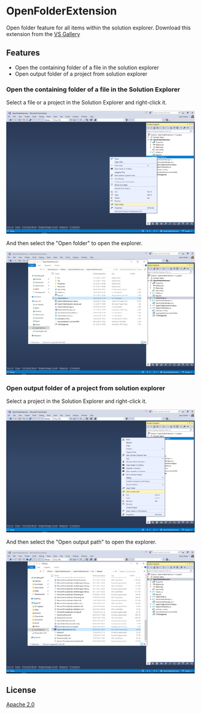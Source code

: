 # OpenFolderExtension

Open folder feature for all items within the solution explorer.
Download this extension from the [VS Gallery](https://visualstudiogallery.msdn.microsoft.com/2fad2b0f-c4eb-4ba1-91a2-11def441b4a1)

## Features

- Open the containing folder of a file in the solution explorer
- Open output folder of a project from solution explorer

### Open the containing folder of a file in the Solution Explorer

Select a file or a project in the Solution Explorer and right-click it.

![Context menu](https://github.com/Therena/OpenFolderExtension/blob/master/Images/contextmenu.png?raw=true)

And then select the "Open folder" to open the explorer.

![Explorer opened](https://github.com/Therena/OpenFolderExtension/blob/master/Images/explorerOpened.png?raw=true)

### Open output folder of a project from solution explorer

Select a project in the Solution Explorer and right-click it.

![Context menu output](https://github.com/Therena/OpenFolderExtension/blob/master/Images/contextmenu_output.png?raw=true)

And then select the "Open output path" to open the explorer.

![Explorer opened output](https://github.com/Therena/OpenFolderExtension/blob/master/Images/explorerOpened_output.png?raw=true)

## License

[Apache 2.0](https://github.com/Therena/OpenFolderExtension/blob/master/LICENSE)
